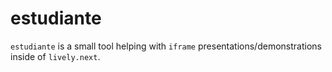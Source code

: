 # estudiante

`estudiante` is a small tool helping with `iframe` presentations/demonstrations inside of `lively.next`. 